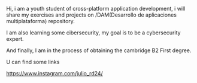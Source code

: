 Hi, i am a youth student of cross-platform application development, i will share my exercises and projects on /DAM(Desarrollo de aplicaciones multiplataforma) repository. 

I am also learning some cibersecurity, my goal is to be a cybersecurity expert.

And finally, I am in the process of obtaining the cambridge B2 First degree.

U can find some links

https://www.instagram.com/julio_rd24/
